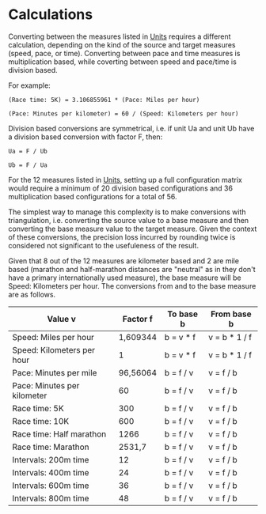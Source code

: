 # Calculations

Converting between the measures listed in [Units](./Units.md) requires a different calculation, depending on the kind
of the source and target measures (speed, pace, or time). Converting between pace and time measures is multiplication based,
while coverting between speed and pace/time is division based.

For example:

    (Race time: 5K) = 3.106855961 * (Pace: Miles per hour)

    (Pace: Minutes per kilometer) = 60 / (Speed: Kilometers per hour)

Division based conversions are symmetrical, i.e. if unit Ua and unit Ub have a division based conversion with factor F,
then:

    Ua = F / Ub

    Ub = F / Ua

For the 12 measures listed in [Units](./Units.md), setting up a full configuration matrix would require a minimum of
20 division based configurations and 36 multiplication based configurations for a total of 56.

The simplest way to manage this complexity is to make conversions with triangulation, i.e. converting the source value
to a base measure and then converting the base measure value to the target measure. Given the context of these conversions,
the precision loss incurred by rounding twice is considered not significant to the usefuleness of the result.

Given that 8 out of the 12 measures are kilometer based and 2 are mile based (marathon and half-marathon distances are "neutral" as in they don't have a primary internationally used measure), the base measure will be Speed: Kilometers per hour. The conversions from and
to the base measure are as follows.

| Value v | Factor f | To base b | From base b |
| ----- | ----- | ----- | ----- |
| Speed: Miles per hour | 1,609344 | b = v * f | v = b * 1 / f |
| Speed: Kilometers per hour | 1 | b = v * f | v = b * 1 / f |
| Pace: Minutes per mile | 96,56064 | b = f / v | v = f / b |
| Pace: Minutes per kilometer | 60 | b = f / v | v = f / b |
| Race time: 5K | 300 | b = f / v | v = f / b |
| Race time: 10K | 600 | b = f / v | v = f / b |
| Race time: Half marathon | 1266 | b = f / v | v = f / b |
| Race time: Marathon | 2531,7 | b = f / v | v = f / b |
| Intervals: 200m time | 12 | b = f / v | v = f / b |
| Intervals: 400m time | 24 | b = f / v | v = f / b |
| Intervals: 600m time | 36 | b = f / v | v = f / b |
| Intervals: 800m time | 48 | b = f / v | v = f / b |

